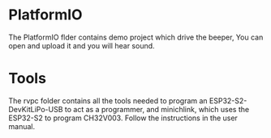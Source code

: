 # PlatformIO
The PlatformIO flder contains demo project which drive the beeper,
You can open and upload it and you will hear sound.


# Tools
The rvpc folder contains all the tools needed to program an ESP32-S2-DevKitLiPo-USB to act as a programmer, and minichlink, which uses the ESP32-S2 to program CH32V003.
Follow the instructions in the user manual.
